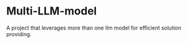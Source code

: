# Multi-LLM-model
A project that leverages more than one llm model for efficient solution providing.
